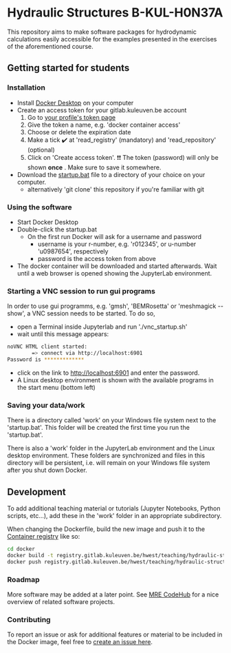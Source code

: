 # Hydraulic Structures B-KUL-H0N37A

This repository aims to make software packages for hydrodynamic calculations easily accessible for the examples presented in the exercises of the aforementioned course. 

## Getting started for students

### Installation

- Install [Docker Desktop](https://www.docker.com/products/docker-desktop/) on your computer
- Create an access token for your gitlab.kuleuven.be account
    1. Go to [your profile's token page](https://gitlab.kuleuven.be/-/profile/personal_access_tokens)
    2. Give the token a name, e.g. 'docker container access'
    3. Choose or delete the expiration date
    4. Make a tick ✔️ at 'read_registry' (mandatory) and 'read_repository' (optional)
    5. Click on 'Create access token'. ❗❗ The token (password) will only be shown __once__ . Make sure to save it somewhere. 
- Download the [startup.bat](https://gitlab.kuleuven.be/hwest/teaching/hydraulic-structures-b-kul-h0n37a/-/blob/main/startup.bat) file to a directory of your choice on your computer. 
    - alternatively 'git clone' this repository if you're familiar with git

### Using the software

- Start Docker Desktop
- Double-click the startup.bat
    - On the first run Docker will ask for a username and password
        - username is your r-number, e.g. 'r012345', or u-number 'u0987654', respectively
        - password is the access token from above
- The docker container will be downloaded and started afterwards. Wait until a web browser is opened showing the JupyterLab environment. 

### Starting a VNC session to run gui programs

In order to use gui programms, e.g. 'gmsh', 'BEMRosetta' or 'meshmagick --show', a VNC session needs to be started. To do so, 
- open a Terminal inside Jupyterlab and run './vnc_startup.sh'
- wait until this message appears:
```bash
noVNC HTML client started:
        => connect via http://localhost:6901
Password is *************
```
- click on the link to [http://localhost:6901](http://localhost:6901) and enter the password. 
- A Linux desktop environment is shown with the available programs in the start menu (bottom left)

### Saving your data/work

There is a directory called 'work' on your Windows file system next to the 'startup.bat'. This folder will be created the first time you run the 'startup.bat'. 

There is also a 'work' folder in the JupyterLab environment and the Linux desktop environment. These folders are synchronized and files in this directory will be persistent, i.e. will remain on your Windows file system after you shut down Docker. 


## Development

To add additional teaching material or tutorials (Jupyter Notebooks, Python scripts, etc...), add these in the 'work' folder in an appropriate subdirectory.

When changing the Dockerfile, build the new image and push it to the [Container registry](https://gitlab.kuleuven.be/hwest/teaching/hydraulic-structures-b-kul-h0n37a/container_registry) like so:
```bash
cd docker
docker build -t registry.gitlab.kuleuven.be/hwest/teaching/hydraulic-structures-b-kul-h0n37a .
docker push registry.gitlab.kuleuven.be/hwest/teaching/hydraulic-structures-b-kul-h0n37a
```

### Roadmap

More software may be added at a later point. See [MRE CodeHub](https://mrecodehub.org/) for a nice overview of related software projects.

### Contributing

To report an issue or ask for additional features or material to be included in the Docker image, feel free to [create an issue here](https://gitlab.kuleuven.be/hwest/teaching/hydraulic-structures-b-kul-h0n37a/-/issues).
